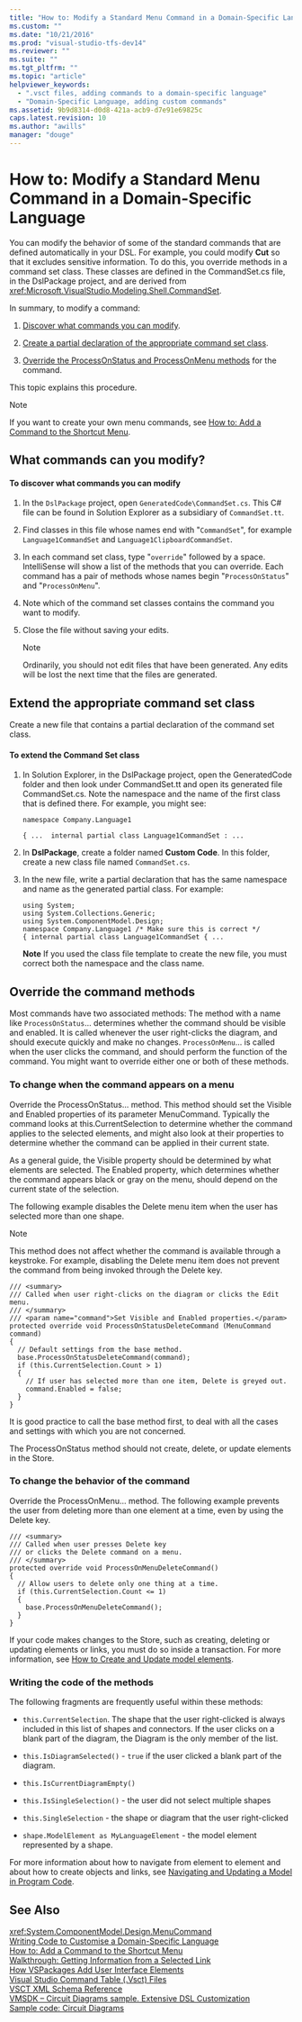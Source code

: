 ```yaml
---
title: "How to: Modify a Standard Menu Command in a Domain-Specific Language | testtitle"
ms.custom: ""
ms.date: "10/21/2016"
ms.prod: "visual-studio-tfs-dev14"
ms.reviewer: ""
ms.suite: ""
ms.tgt_pltfrm: ""
ms.topic: "article"
helpviewer_keywords: 
  - ".vsct files, adding commands to a domain-specific language"
  - "Domain-Specific Language, adding custom commands"
ms.assetid: 9b9d8314-d0d8-421a-acb9-d7e91e69825c
caps.latest.revision: 10
ms.author: "awills"
manager: "douge"
---
```

# How to: Modify a Standard Menu Command in a Domain-Specific Language
You can modify the behavior of some of the standard commands that are defined automatically in your DSL. For example, you could modify **Cut** so that it excludes sensitive information. To do this, you override methods in a command set class. These classes are defined in the CommandSet.cs file, in the DslPackage project, and are derived from <xref:Microsoft.VisualStudio.Modeling.Shell.CommandSet>.  
  
 In summary, to modify a command:  
  
1.  [Discover what commands you can modify](#what).  
  
2.  [Create a partial declaration of the appropriate command set class](#extend).  
  
3.  [Override the ProcessOnStatus and ProcessOnMenu methods](#override) for the command.  
  
 This topic explains this procedure.  
  
> [!NOTE]
>  If you want to create your own menu commands, see [How to: Add a Command to the Shortcut Menu](../modeling/how-to--add-a-command-to-the-shortcut-menu.md).  
  
##  <a name="what"></a> What commands can you modify?  
  
#### To discover what commands you can modify  
  
1.  In the `DslPackage` project, open `GeneratedCode\CommandSet.cs`. This C# file can be found in Solution Explorer as a subsidiary of `CommandSet.tt`.  
  
2.  Find classes in this file whose names end with "`CommandSet`", for example `Language1CommandSet` and `Language1ClipboardCommandSet`.  
  
3.  In each command set class, type "`override`" followed by a space. IntelliSense will show a list of the methods that you can override. Each command has a pair of methods whose names begin "`ProcessOnStatus`" and "`ProcessOnMenu`".  
  
4.  Note which of the command set classes contains the command you want to modify.  
  
5.  Close the file without saving your edits.  
  
    > [!NOTE]
    >  Ordinarily, you should not edit files that have been generated. Any edits will be lost the next time that the files are generated.  
  
##  <a name="extend"></a> Extend the appropriate command set class  
 Create a new file that contains a partial declaration of the command set class.  
  
#### To extend the Command Set class  
  
1.  In Solution Explorer, in the DslPackage project, open the GeneratedCode folder and then look under CommandSet.tt and open its generated file CommandSet.cs. Note the namespace and the name of the first class that is defined there. For example, you might see:  
  
     `namespace Company.Language1`  
  
     `{ ...  internal partial class Language1CommandSet : ...`  
  
2.  In **DslPackage**, create a folder named **Custom Code**. In this folder, create a new class file named `CommandSet.cs`.  
  
3.  In the new file, write a partial declaration that has the same namespace and name as the generated partial class. For example:  
  
    ```  
    using System;  
    using System.Collections.Generic;  
    using System.ComponentModel.Design;  
    namespace Company.Language1 /* Make sure this is correct */  
    { internal partial class Language1CommandSet { ...  
    ```  
  
     **Note** If you used the class file template to create the new file, you must correct both the namespace and the class name.  
  
##  <a name="override"></a> Override the command methods  
 Most commands have two associated methods: The method with a name like `ProcessOnStatus`... determines whether the command should be visible and enabled. It is called whenever the user right-clicks the diagram, and should execute quickly and make no changes. `ProcessOnMenu`... is called when the user clicks the command, and should perform the function of the command. You might want to override either one or both of these methods.  
  
### To change when the command appears on a menu  
 Override the ProcessOnStatus... method. This method should set the Visible and Enabled properties of its parameter MenuCommand. Typically the command looks at this.CurrentSelection to determine whether the command applies to the selected elements, and might also look at their properties to determine whether the command can be applied in their current state.  
  
 As a general guide, the Visible property should be determined by what elements are selected. The Enabled property, which determines whether the command appears black or gray on the menu, should depend on the current state of the selection.  
  
 The following example disables the Delete menu item when the user has selected more than one shape.  
  
> [!NOTE]
>  This method does not affect whether the command is available through a keystroke. For example, disabling the Delete menu item does not prevent the command from being invoked through the Delete key.  
  
```  
/// <summary>  
/// Called when user right-clicks on the diagram or clicks the Edit menu.  
/// </summary>  
/// <param name="command">Set Visible and Enabled properties.</param>  
protected override void ProcessOnStatusDeleteCommand (MenuCommand command)  
{  
  // Default settings from the base method.  
  base.ProcessOnStatusDeleteCommand(command);  
  if (this.CurrentSelection.Count > 1)  
  {  
    // If user has selected more than one item, Delete is greyed out.  
    command.Enabled = false;  
  }  
}  
```  
  
 It is good practice to call the base method first, to deal with all the cases and settings with which you are not concerned.  
  
 The ProcessOnStatus method should not create, delete, or update elements in the Store.  
  
### To change the behavior of the command  
 Override the ProcessOnMenu... method. The following example prevents the user from deleting more than one element at a time, even by using the Delete key.  
  
```  
/// <summary>  
/// Called when user presses Delete key   
/// or clicks the Delete command on a menu.  
/// </summary>  
protected override void ProcessOnMenuDeleteCommand()  
{  
  // Allow users to delete only one thing at a time.  
  if (this.CurrentSelection.Count <= 1)  
  {  
    base.ProcessOnMenuDeleteCommand();  
  }  
}  
```  
  
 If your code makes changes to the Store, such as creating, deleting or updating elements or links, you must do so inside a transaction. For more information, see [How to Create and Update model elements](../modeling/how-to--modify-a-standard-menu-command-in-a-domain-specific-language.md).  
  
### Writing the code of the methods  
 The following fragments are frequently useful within these methods:  
  
-   `this.CurrentSelection`. The shape that the user right-clicked is always included in this list of shapes and connectors. If the user clicks on a blank part of the diagram, the Diagram is the only member of the list.  
  
-   `this.IsDiagramSelected()` - `true` if the user clicked a blank part of the diagram.  
  
-   `this.IsCurrentDiagramEmpty()`  
  
-   `this.IsSingleSelection()` - the user did not select multiple shapes  
  
-   `this.SingleSelection` - the shape or diagram that the user right-clicked  
  
-   `shape.ModelElement as MyLanguageElement` - the model element represented by a shape.  
  
 For more information about how to navigate from element to element and about how to create objects and links, see [Navigating and Updating a Model in Program Code](../modeling/navigating-and-updating-a-model-in-program-code.md).  
  
## See Also  
 <xref:System.ComponentModel.Design.MenuCommand>   
 [Writing Code to Customise a Domain-Specific Language](../modeling/writing-code-to-customise-a-domain-specific-language.md)   
 [How to: Add a Command to the Shortcut Menu](../modeling/how-to--add-a-command-to-the-shortcut-menu.md)   
 [Walkthrough: Getting Information from a Selected Link](../misc/walkthrough--getting-information-from-a-selected-link.md)   
 [How VSPackages Add User Interface Elements](../Topic/How%20VSPackages%20Add%20User%20Interface%20Elements.md)   
 [Visual Studio Command Table (.Vsct) Files](../Topic/Visual%20Studio%20Command%20Table%20\(.Vsct\)%20Files.md)   
 [VSCT XML Schema Reference](../extensibility/vsct-xml-schema-reference.md)   
 [VMSDK – Circuit Diagrams sample. Extensive DSL Customization](http://code.msdn.microsoft.com/Visualization-Modeling-SDK-763778e8)   
 [Sample code: Circuit Diagrams](http://code.msdn.microsoft.com/Visualization-Modeling-SDK-763778e8)